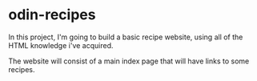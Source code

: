 # odin-recipes

In this project, I'm going to build a basic recipe website, using all
of the HTML knowledge i've acquired.

The website will consist of a main index page that will have links to
some recipes.